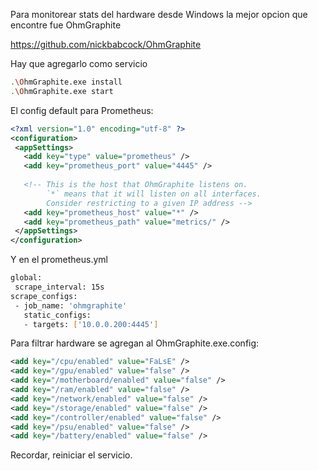 Para monitorear stats del hardware desde Windows la mejor opcion que encontre fue OhmGraphite

https://github.com/nickbabcock/OhmGraphite

Hay que agregarlo como servicio 

 ```bash
 .\OhmGraphite.exe install
 .\OhmGraphite.exe start
 ```

 El config default para Prometheus:

 ```xml
 <?xml version="1.0" encoding="utf-8" ?>
<configuration>
  <appSettings>
    <add key="type" value="prometheus" />
    <add key="prometheus_port" value="4445" />
    
    <!-- This is the host that OhmGraphite listens on.
         `*` means that it will listen on all interfaces.
         Consider restricting to a given IP address -->
    <add key="prometheus_host" value="*" />
    <add key="prometheus_path" value="metrics/" /> 
  </appSettings>
</configuration>
 ```

 Y en el prometheus.yml
 ```bash
 global:
  scrape_interval: 15s
scrape_configs:
  - job_name: 'ohmgraphite'
    static_configs:
    - targets: ['10.0.0.200:4445']
 ```

 Para filtrar hardware se agregan al OhmGraphite.exe.config:

```xml
<add key="/cpu/enabled" value="FaLsE" />
<add key="/gpu/enabled" value="false" />
<add key="/motherboard/enabled" value="false" />
<add key="/ram/enabled" value="false" />
<add key="/network/enabled" value="false" />
<add key="/storage/enabled" value="false" />
<add key="/controller/enabled" value="false" />
<add key="/psu/enabled" value="false" />
<add key="/battery/enabled" value="false" />
```

Recordar, reiniciar el servicio.